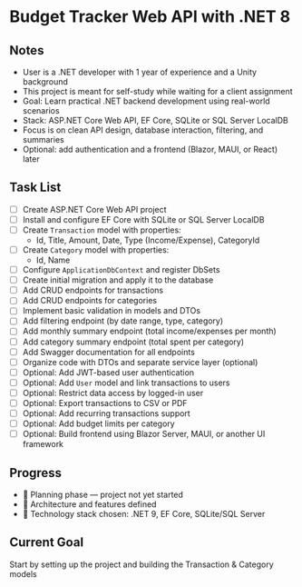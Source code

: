 ﻿# Budget Tracker Web API with .NET 8

## Notes
- User is a .NET developer with 1 year of experience and a Unity background
- This project is meant for self-study while waiting for a client assignment
- Goal: Learn practical .NET backend development using real-world scenarios
- Stack: ASP.NET Core Web API, EF Core, SQLite or SQL Server LocalDB
- Focus is on clean API design, database interaction, filtering, and summaries
- Optional: add authentication and a frontend (Blazor, MAUI, or React) later

## Task List
- [ ] Create ASP.NET Core Web API project
- [ ] Install and configure EF Core with SQLite or SQL Server LocalDB
- [ ] Create `Transaction` model with properties:
    - Id, Title, Amount, Date, Type (Income/Expense), CategoryId
- [ ] Create `Category` model with properties:
    - Id, Name
- [ ] Configure `ApplicationDbContext` and register DbSets
- [ ] Create initial migration and apply it to the database
- [ ] Add CRUD endpoints for transactions
- [ ] Add CRUD endpoints for categories
- [ ] Implement basic validation in models and DTOs
- [ ] Add filtering endpoint (by date range, type, category)
- [ ] Add monthly summary endpoint (total income/expenses per month)
- [ ] Add category summary endpoint (total spent per category)
- [ ] Add Swagger documentation for all endpoints
- [ ] Organize code with DTOs and separate service layer (optional)
- [ ] Optional: Add JWT-based user authentication
- [ ] Optional: Add `User` model and link transactions to users
- [ ] Optional: Restrict data access by logged-in user
- [ ] Optional: Export transactions to CSV or PDF
- [ ] Optional: Add recurring transactions support
- [ ] Optional: Add budget limits per category
- [ ] Optional: Build frontend using Blazor Server, MAUI, or another UI framework

## Progress
- 🔄 Planning phase — project not yet started
- 🧠 Architecture and features defined
- 🧰 Technology stack chosen: .NET 9, EF Core, SQLite/SQL Server

## Current Goal
Start by setting up the project and building the Transaction & Category models
